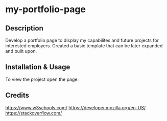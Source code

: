 # my-portfolio-page

## Description
Develop a portfolio page to display my capabilites and future projects
for interested employers. Created a basic template that can be later expanded and built upon.

## Installation & Usage
To view the project open the page:

## Credits
https://www.w3schools.com/
https://developer.mozilla.org/en-US/
https://stackoverflow.com/